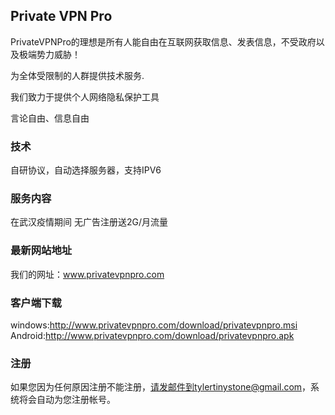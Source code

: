 ## Private VPN Pro

PrivateVPNPro的理想是所有人能自由在互联网获取信息、发表信息，不受政府以及极端势力威胁！

为全体受限制的人群提供技术服务.

我们致力于提供个人网络隐私保护工具

言论自由、信息自由
### 技术
自研协议，自动选择服务器，支持IPV6
### 服务内容
在武汉疫情期间 无广告注册送2G/月流量


### 最新网站地址

我们的网址：www.privatevpnpro.com


### 客户端下载
windows:http://www.privatevpnpro.com/download/privatevpnpro.msi
Android:http://www.privatevpnpro.com/download/privatevpnpro.apk
### 注册
如果您因为任何原因注册不能注册，请发邮件到tylertinystone@gmail.com，系统将会自动为您注册帐号。
